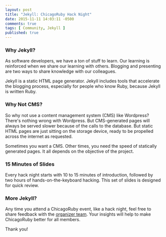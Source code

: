 ```yaml
---
layout: post
title: "Jekyll: ChicagoRuby Hack Night"
date: 2015-11-11 14:03:11 -0500
comments: true
tags: [ Community, Jekyll ]
published: true
---
```


### Why Jekyll?

As software developers, we have a ton of stuff to learn. Our learning is reinforced when we share our learning with others. Blogging and presenting are two ways to share knowledge with our colleagues.

Jekyll is a static HTML page generator. Jekyll includes tools that accelerate the blogging process, especially for people who know Ruby, because Jekyll is written Ruby.

<!--more-->

### Why Not CMS?

So why not use a content management system (CMS) like Wordpress? There's nothing wrong with Wordpress. But CMS-generated pages will always be served slower because of the calls to the database. But static HTML pages are just sitting on the storage device, ready to be propelled across the internet as requested.

Sometimes you want a CMS. Other times, you need the speed of statically generated pages. It all depends on the objective of the project.

### 15 Minutes of Slides

Every hack night starts with 10 to 15 minutes of introduction, followed by two hours of hands-on-the-keyboard hacking. This set of slides is designed for quick review.

<center><script async class="speakerdeck-embed" data-id="5acb1191d2a94ceabed1bc66b4665901" data-ratio="1.77777777777778" src="//speakerdeck.com/assets/embed.js"></script></center>

### More Jekyll?

Any time you attend a ChicagoRuby event, like a hack night, feel free to share feedback with the [organizer team](http://www.chicagoruby.org/contact/). Your insights will help to make ChicagoRuby better for all members.

Thank you!
